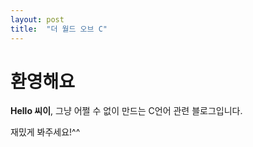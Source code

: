 ```yaml
---
layout: post
title:  "더 월드 오브 C"
---
```


# 환영해요

**Hello 씨이**, 그냥 어쩔 수 없이 만드는 C언어 관련 블로그입니다.

재밌게 봐주세요!^^
